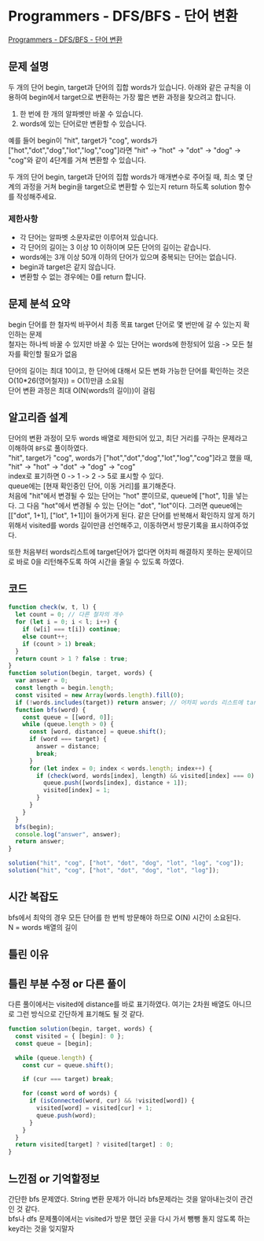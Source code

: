 # Programmers - DFS/BFS - 단어 변환

[Programmers - DFS/BFS - 단어 변환](https://school.programmers.co.kr/learn/courses/30/lessons/43163)

## 문제 설명

두 개의 단어 begin, target과 단어의 집합 words가 있습니다. 아래와 같은 규칙을 이용하여 begin에서 target으로 변환하는 가장 짧은 변환 과정을 찾으려고 합니다.

1.  한 번에 한 개의 알파벳만 바꿀 수 있습니다.
2.  words에 있는 단어로만 변환할 수 있습니다.

예를 들어 begin이 "hit", target가 "cog", words가 ["hot","dot","dog","lot","log","cog"]라면 "hit" -> "hot" -> "dot" -> "dog" -> "cog"와 같이 4단계를 거쳐 변환할 수 있습니다.

두 개의 단어 begin, target과 단어의 집합 words가 매개변수로 주어질 때, 최소 몇 단계의 과정을 거쳐 begin을 target으로 변환할 수 있는지 return 하도록 solution 함수를 작성해주세요.

### 제한사항

- 각 단어는 알파벳 소문자로만 이루어져 있습니다.
- 각 단어의 길이는 3 이상 10 이하이며 모든 단어의 길이는 같습니다.
- words에는 3개 이상 50개 이하의 단어가 있으며 중복되는 단어는 없습니다.
- begin과 target은 같지 않습니다.
- 변환할 수 없는 경우에는 0를 return 합니다.

## 문제 분석 요약

begin 단어를 한 철자씩 바꾸어서 최종 목표 target 단어로 몇 번만에 갈 수 있는지 확인하는 문제  
철자는 하나씩 바꿀 수 있지만 바꿀 수 있는 단어는 words에 한정되어 있음 -> 모든 철자를 확인할 필요가 없음

단어의 길이는 최대 10이고, 한 단어에 대해서 모든 변화 가능한 단어를 확인하는 것은 O(10\*26(영어철자)) = O(1)만큼 소요됨  
단어 변환 과정은 최대 O(N(words의 길이))이 걸림

## 알고리즘 설계

단어의 변환 과정이 모두 words 배열로 제한되어 있고, 최단 거리를 구하는 문제라고 이해하여 `BFS`로 풀이하였다.  
"hit", target가 "cog", words가 ["hot","dot","dog","lot","log","cog"]라고 했을 때, "hit" -> "hot" -> "dot" -> "dog" -> "cog"  
index로 표기하면 0 -> 1 -> 2 -> 5로 표시할 수 있다.  
queue에는 [현재 확인중인 단어, 이동 거리]를 표기해준다.  
처음에 "hit"에서 변경될 수 있는 단어는 "hot" 뿐이므로, queue에 ["hot", 1]을 넣는다.
그 다음 "hot"에서 변경될 수 있는 단어는 "dot", "lot"이다. 그러면 queue에는 [["dot", 1+1], ["lot", 1+1]]이 들어가게 된다.
같은 단어를 반복해서 확인하지 않게 하기 위해서 visited를 words 길이만큼 선언해주고, 이동하면서 방문기록을 표시하여주었다.

또한 처음부터 words리스트에 target단어가 없다면 어차피 해결하지 못하는 문제이므로 바로 0을 리턴해주도록 하여 시간을 줄일 수 있도록 하였다.

## 코드

```js
function check(w, t, l) {
  let count = 0; // 다른 철자의 개수
  for (let i = 0; i < l; i++) {
    if (w[i] === t[i]) continue;
    else count++;
    if (count > 1) break;
  }
  return count > 1 ? false : true;
}
function solution(begin, target, words) {
  var answer = 0;
  const length = begin.length;
  const visited = new Array(words.length).fill(0);
  if (!words.includes(target)) return answer; // 어차피 words 리스트에 target 문자 없으면 변환 못하는 것이므로 0 리턴
  function bfs(word) {
    const queue = [[word, 0]];
    while (queue.length > 0) {
      const [word, distance] = queue.shift();
      if (word === target) {
        answer = distance;
        break;
      }
      for (let index = 0; index < words.length; index++) {
        if (check(word, words[index], length) && visited[index] === 0) {
          queue.push([words[index], distance + 1]);
          visited[index] = 1;
        }
      }
    }
  }
  bfs(begin);
  console.log("answer", answer);
  return answer;
}

solution("hit", "cog", ["hot", "dot", "dog", "lot", "log", "cog"]);
solution("hit", "cog", ["hot", "dot", "dog", "lot", "log"]);
```

## 시간 복잡도

bfs에서 최악의 경우 모든 단어를 한 번씩 방문해야 하므로 O(N) 시간이 소요된다.  
N = words 배열의 길이

## 틀린 이유

## 틀린 부분 수정 or 다른 풀이

다른 풀이에서는 visited에 distance를 바로 표기하였다. 여기는 2차원 배열도 아니므로 그런 방식으로 간단하게 표기해도 될 것 같다.

```js
function solution(begin, target, words) {
  const visited = { [begin]: 0 };
  const queue = [begin];

  while (queue.length) {
    const cur = queue.shift();

    if (cur === target) break;

    for (const word of words) {
      if (isConnected(word, cur) && !visited[word]) {
        visited[word] = visited[cur] + 1;
        queue.push(word);
      }
    }
  }
  return visited[target] ? visited[target] : 0;
}
```

## 느낀점 or 기억할정보

간단한 bfs 문제였다. String 변환 문제가 아니라 bfs문제라는 것을 알아내는것이 관건인 것 같다.  
bfs나 dfs 문제풀이에서는 visited가 방문 했던 곳을 다시 가서 뺑뺑 돌지 않도록 하는 key라는 것을 잊지말자
